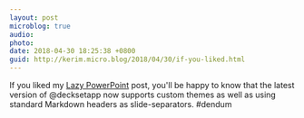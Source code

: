 ```yaml
---
layout: post
microblog: true
audio: 
photo: 
date: 2018-04-30 18:25:38 +0800
guid: http://kerim.micro.blog/2018/04/30/if-you-liked.html
---
```

If you liked my [Lazy PowerPoint](https://anthrodendum.org/2018/02/22/lazy-powerpoint-working-with-text-4/) post, you'll be happy to know that the latest version of @decksetapp now supports custom themes as well as using standard Markdown headers as slide-separators. #dendum 
